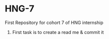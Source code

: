 # HNG-7
First Repository for cohort 7 of HNG internship

1. First task is to create a read me & commit it